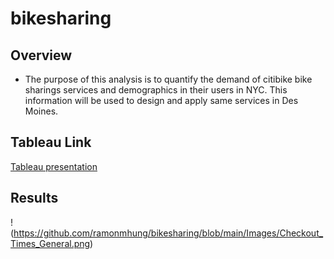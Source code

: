 # bikesharing

## Overview 

- The purpose of this analysis is to quantify the demand of citibike bike sharings services and demographics in their users in NYC. This information will be used to design and apply same services in Des Moines. 

## Tableau Link 

[Tableau presentation](https://public.tableau.com/app/profile/ramon.manrique5174/viz/bikesharingchallenge_16485134983780/Story1)

## Results 

! (https://github.com/ramonmhung/bikesharing/blob/main/Images/Checkout_Times_General.png)
